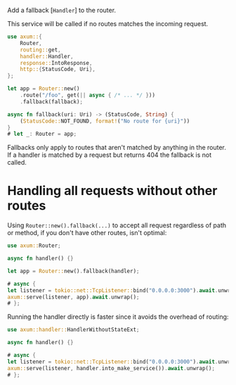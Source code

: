 Add a fallback [`Handler`] to the router.

This service will be called if no routes matches the incoming request.

```rust
use axum::{
    Router,
    routing::get,
    handler::Handler,
    response::IntoResponse,
    http::{StatusCode, Uri},
};

let app = Router::new()
    .route("/foo", get(|| async { /* ... */ }))
    .fallback(fallback);

async fn fallback(uri: Uri) -> (StatusCode, String) {
    (StatusCode::NOT_FOUND, format!("No route for {uri}"))
}
# let _: Router = app;
```

Fallbacks only apply to routes that aren't matched by anything in the
router. If a handler is matched by a request but returns 404 the
fallback is not called.

# Handling all requests without other routes

Using `Router::new().fallback(...)` to accept all request regardless of path or
method, if you don't have other routes, isn't optimal:

```rust
use axum::Router;

async fn handler() {}

let app = Router::new().fallback(handler);

# async {
let listener = tokio::net::TcpListener::bind("0.0.0.0:3000").await.unwrap();
axum::serve(listener, app).await.unwrap();
# };
```

Running the handler directly is faster since it avoids the overhead of routing:

```rust
use axum::handler::HandlerWithoutStateExt;

async fn handler() {}

# async {
let listener = tokio::net::TcpListener::bind("0.0.0.0:3000").await.unwrap();
axum::serve(listener, handler.into_make_service()).await.unwrap();
# };
```
